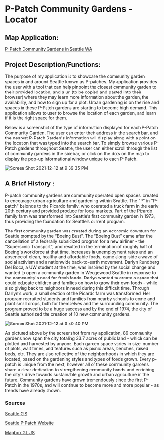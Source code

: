 # P-Patch Community Gardens - Locator
## Map Application:
[P-Patch Community Gardens in Seattle WA](https://madiframpton.github.io/GEOG495_ppatch_gardens/)


## Project Description/Functions: 
The purpose of my application is to showcase the community garden spaces in and around Seattle known as P-patches. My application provides the user with a tool that can help pinpoint the closest community garden to their provided location, and a url (to be copied and pasted into their browser) where they may learn more information about the garden, the availability, and how to sign up for a plot. Urban gardening is on the rise and spaces in these P-Patch gardens are starting to become high demand. This application allows to user to browse the location of each garden, and learn if it is the right space for them.

Below is a screenshot of the type of information displayed for each P-Patch Community Garden. The user can enter their address in the search bar, and the nearest P-Patch Garden's information will display along with a point on the location that was typed into the search bar. To simply browse various P-Patch gardens throughout Seattle, the user can either scroll through the list of community gardens in the sidebar, or click on the dots on the map to display the pop-up informational window unique to each P-Patch. 


![Screen Shot 2021-12-12 at 9 39 35 PM](https://user-images.githubusercontent.com/91759168/145758417-05e50f2c-1485-4b09-88c8-ef3895b6f23f.png)


## A Brief History : 
P-patch community gardens are community operated open spaces, created to encourage urban agriculture and gardening within Seattle. The "P" in "P-patch" belongs to the Picardo family, who operated a truck farm in the early 20th century and provided produce for local markets. Part of the Picardo family farm was transformed into Seattle’s first community garden in 1973, thus providing the foundation for Seattle’s current program.

The first community garden was created during an economic downturn for Seattle prompted by the “Boeing Bust”. The “Boeing Bust” came after the cancellation of a federally subsidized program for a new airliner - the "Supersonic Transport", and resulted in the termination of roughly half of Boeing's workforce at that time. Increases in unemployment rates and an absence of clean, healthy and affordable foods, came along-side a wave of social activism and a nationwide back-to-earth movement. Darlyn Rundberg Del Boca, a UW student at the time, was inspired by the social change and wanted to open a community garden in Wedgewood Seattle in response to the community's need for fresh foods. Darlyn wanted to create a space that could educate children and families on how to grow their own foods - while also giving back to neighbors in need during this difficult time. Through Darlyn’s work, a small section of the Picardo farm was transformed. Her program recruited students and families from nearby schools to come and plant small crops, both for themselves and the surrounding community. The program proved to be a huge success and by the end of 1974, the city of Seattle authorized the creation of 10 new community gardens. 

![Screen Shot 2021-12-12 at 9 40 40 PM](https://user-images.githubusercontent.com/91759168/145758509-014da120-91a9-4d76-9833-5a1db037c799.png)

As pictured above by the screenshot from my application, 89 community gardens now span the city totaling 33.7 acres of public land - which can be plotted and harvested by anyone. Each garden space varies in size, number of plots, wait times, and features such as picnic areas, benches, raised beds, etc. They are also reflective of the neighborhoods in which they are located, based on the gardening styles and types of foods grown. Every p-patch is unique from the next, however all of these community gardens share a clear dedication to strengthening community bonds and enriching the city's drive towards sustainable growth and urban agriculture in the future. Community gardens have grown tremendously since the first P-Patch in the 1970s, and will continue to become more and more popular - as trends have already shown. 

### Sources
[Seattle GIS](https://data-seattlecitygis.opendata.arcgis.com/)

[Seattle P-Patch Website](http://www.seattle.gov/neighborhoods/programs-and-services/p-patch-community-gardening/about-the-p-patch-program)

[Mapbox GL JS](https://www.mapbox.com/)






